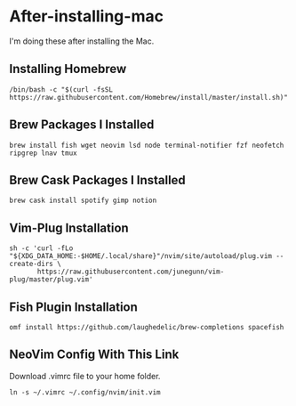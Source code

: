 # After-installing-mac
I'm doing these after installing the Mac.

## Installing Homebrew
```
/bin/bash -c "$(curl -fsSL https://raw.githubusercontent.com/Homebrew/install/master/install.sh)"
```

## Brew Packages I Installed
```
brew install fish wget neovim lsd node terminal-notifier fzf neofetch ripgrep lnav tmux
```
## Brew Cask Packages I Installed
```
brew cask install spotify gimp notion
```

## Vim-Plug Installation
```
sh -c 'curl -fLo "${XDG_DATA_HOME:-$HOME/.local/share}"/nvim/site/autoload/plug.vim --create-dirs \
       https://raw.githubusercontent.com/junegunn/vim-plug/master/plug.vim'
```

## Fish Plugin Installation
```
omf install https://github.com/laughedelic/brew-completions spacefish
```


## NeoVim Config With This Link
Download .vimrc file to your home folder.
```
ln -s ~/.vimrc ~/.config/nvim/init.vim
```
